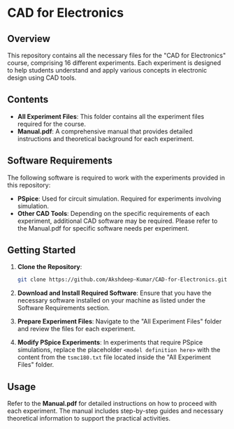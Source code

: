 # CAD for Electronics

## Overview
This repository contains all the necessary files for the "CAD for Electronics" course, comprising 16 different experiments. Each experiment is designed to help students understand and apply various concepts in electronic design using CAD tools.

## Contents
- **All Experiment Files**: This folder contains all the experiment files required for the course.
- **Manual.pdf**: A comprehensive manual that provides detailed instructions and theoretical background for each experiment.

## Software Requirements
The following software is required to work with the experiments provided in this repository:
- **PSpice**: Used for circuit simulation. Required for experiments involving simulation.
- **Other CAD Tools**: Depending on the specific requirements of each experiment, additional CAD software may be required. Please refer to the Manual.pdf for specific software needs per experiment.

## Getting Started
1. **Clone the Repository**:
   ```bash
   git clone https://github.com/Akshdeep-Kumar/CAD-for-Electronics.git
   ```
2. **Download and Install Required Software**:
   Ensure that you have the necessary software installed on your machine as listed under the Software Requirements section.

3. **Prepare Experiment Files**:
   Navigate to the "All Experiment Files" folder and review the files for each experiment.

4. **Modify PSpice Experiments**:
   In experiments that require PSpice simulations, replace the placeholder `<model definition here>` with the content from the `tsmc180.txt` file located inside the "All Experiment Files" folder.

## Usage
Refer to the **Manual.pdf** for detailed instructions on how to proceed with each experiment. The manual includes step-by-step guides and necessary theoretical information to support the practical activities.
